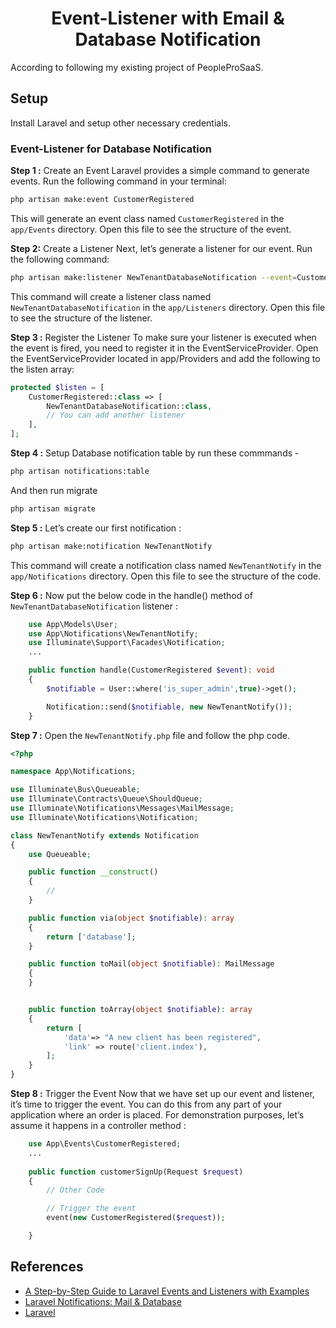 <div align='center'>

# Event-Listener with Email & Database Notification
</div>

According to following my existing project of PeopleProSaaS.

## Setup
Install Laravel and setup other necessary credentials.



### Event-Listener for Database Notification
<b>Step 1 :</b> Create an Event Laravel provides a simple command to generate events. Run the following command in your terminal:
```bash
php artisan make:event CustomerRegistered
```

This will generate an event class named `CustomerRegistered` in the `app/Events` directory. Open this file to see the structure of the event.


<b>Step 2:</b> Create a Listener Next, let’s generate a listener for our event. Run the following command:
```bash
php artisan make:listener NewTenantDatabaseNotification --event=CustomerRegistered
```
This command will create a listener class named `NewTenantDatabaseNotification` in the `app/Listeners` directory. Open this file to see the structure of the listener.


<b>Step 3 :</b> Register the Listener To make sure your listener is executed when the event is fired, you need to register it in the EventServiceProvider. Open the EventServiceProvider located in app/Providers and add the following to the listen array:
```php
protected $listen = [
    CustomerRegistered::class => [
        NewTenantDatabaseNotification::class,
        // You can add another listener
    ],
];
```


<b>Step 4 :</b> Setup Database notification table by run these commmands -
```bash
php artisan notifications:table
```
And then run migrate

```bash
php artisan migrate
```

<b>Step 5 :</b> Let’s create our first notification :
```bash
php artisan make:notification NewTenantNotify
```

This command will create a notification class named `NewTenantNotify` in the `app/Notifications` directory. Open this file to see the structure of the code.

<b>Step 6 :</b> Now put the below code in the handle() method of  `NewTenantDatabaseNotification` listener :
```php
    use App\Models\User;
    use App\Notifications\NewTenantNotify;
    use Illuminate\Support\Facades\Notification;
    ...

    public function handle(CustomerRegistered $event): void
    {
        $notifiable = User::where('is_super_admin',true)->get();

        Notification::send($notifiable, new NewTenantNotify());
    }
```



<b>Step 7 :</b> Open the `NewTenantNotify.php` file and follow the php code.
```php
<?php

namespace App\Notifications;

use Illuminate\Bus\Queueable;
use Illuminate\Contracts\Queue\ShouldQueue;
use Illuminate\Notifications\Messages\MailMessage;
use Illuminate\Notifications\Notification;

class NewTenantNotify extends Notification
{
    use Queueable;

    public function __construct()
    {
        //
    }

    public function via(object $notifiable): array
    {
        return ['database'];
    }

    public function toMail(object $notifiable): MailMessage
    {
    }


    public function toArray(object $notifiable): array
    {
        return [
			'data'=> "A new client has been registered",
			'link' => route('client.index'),
        ];
    }
}
```

<b>Step 8 :</b>  Trigger the Event Now that we have set up our event and listener, it’s time to trigger the event. You can do this from any part of your application where an order is placed. For demonstration purposes, let’s assume it happens in a controller method :
```php
    use App\Events\CustomerRegistered;
    ...
    
    public function customerSignUp(Request $request)
    {
        // Other Code 

        // Trigger the event
        event(new CustomerRegistered($request));

    }
```


## References
- [A Step-by-Step Guide to Laravel Events and Listeners with Examples](https://arjunamrutiya.medium.com/a-step-by-step-guide-to-laravel-events-and-listeners-with-examples-634d7a018fa0)
- [Laravel Notifications: Mail & Database](https://q.agency/blog/laravel-notifications-mail-database/)
- [Laravel](https://laravel.com/)
